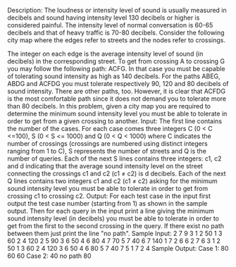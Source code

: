 Description:
The loudness or intensity level of sound is usually measured in decibels and sound having intensity level 130 decibels or higher is considered painful. The intensity level of normal conversation is 60-65 decibels and that of heavy traffic is 70-80 decibels.
Consider the following city map where the edges refer to streets and the nodes refer to crossings.

The integer on each edge is the average intensity level of sound (in decibels) in the corresponding street. To get from crossing A to crossing G you may follow the following path: ACFG. In that case you must be capable of tolerating sound intensity as high as 140 decibels. For the paths ABEG, ABDG and ACFDG you must tolerate respectively 90, 120 and 80 decibels of sound intensity. There are other paths, too. However, it is clear that ACFDG is the most comfortable path since it does not demand you to tolerate more than 80 decibels.
In this problem, given a city map you are required to determine the minimum sound intensity level you must be able to tolerate in order to get from a given crossing to another.
Input:
The first line contains the number of the cases.
For each case comes three integers C (0 < C <=100), S (0 < S <= 1000) and Q (0 < Q < 1000) where C indicates the number of crossings (crossings are numbered using distinct integers ranging from 1 to C), S represents the number of streets and Q is the number of queries.
Each of the next S lines contains three integers: c1, c2 and d indicating that the average sound intensity level on the street connecting the crossings c1 and c2 (c1 ≠ c2) is d decibels.
Each of the next Q lines contains two integers c1 and c2 (c1 ≠ c2) asking for the minimum sound intensity level you must be able to tolerate in order to get from crossing c1 to crossing c2.
Output:
For each test case in the input first output the test case number (starting from 1) as shown in the sample output. Then for each query in the input print a line giving the minimum sound intensity level (in decibels) you must be able to tolerate in order to get from the first to the second crossing in the query. If there exist no path between them just print the line "no path".
Sample Input:
2
7 9 3
1 2 50
1 3 60
2 4 120
2 5 90
3 6 50
4 6 80
4 7 70
5 7 40
6 7 140
1 7 2
6 6 2
7 6 3
1 2 50
1 3 60
2 4 120
3 6 50
4 6 80
5 7 40
7 5 1
7 2 4
Sample Output:
Case 1:
80
60
60
Case 2:
40
no path
80
